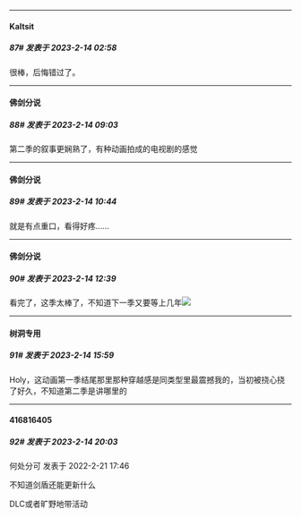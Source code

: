 
*****

####  Kaltsit  
##### 87#       发表于 2023-2-14 02:58

很棒，后悔错过了。


*****

####  佛剑分说  
##### 88#       发表于 2023-2-14 09:03

第二季的叙事更娴熟了，有种动画拍成的电视剧的感觉


*****

####  佛剑分说  
##### 89#       发表于 2023-2-14 10:44

就是有点重口，看得好疼……


*****

####  佛剑分说  
##### 90#       发表于 2023-2-14 12:39

看完了，这季太棒了，不知道下一季又要等上几年<img src="https://static.saraba1st.com/image/smiley/face2017/068.png" referrerpolicy="no-referrer">


*****

####  树洞专用  
##### 91#       发表于 2023-2-14 15:59

Holy，这动画第一季结尾那里那种穿越感是同类型里最震撼我的，当初被挠心挠了好久，不知道第二季是讲哪里的


*****

####  416816405  
##### 92#       发表于 2023-2-14 20:03

何处分可 发表于 2022-2-21 17:46

不知道剑盾还能更新什么

DLC或者旷野地带活动


